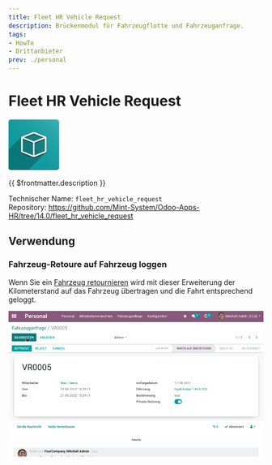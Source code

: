 ```yaml
---
title: Fleet HR Vehicle Request
description: Brückenmodul für Fahrzeugflotte und Fahrzeuganfrage.
tags:
- HowTo
- Drittanbieter
prev: ./personal
---
```

# Fleet HR Vehicle Request
![icon_oms_box](attachments/icon_oms_box.png)

{{ $frontmatter.description }}

Technischer Name: `fleet_hr_vehicle_request`\
Repository: <https://github.com/Mint-System/Odoo-Apps-HR/tree/14.0/fleet_hr_vehicle_request>

## Verwendung

### Fahrzeug-Retoure auf Fahrzeug loggen

Wenn Sie ein [Fahrzeug retournieren](HR%20Vehicle%20Request.md#Fahrzeug%20retournieren) wird mit dieser Erweiterung der Kilometerstand auf das Fahrzeug übertragen und die Fahrt entsprechend geloggt.

![Fleet Employee Vehicle Request](attachments/Fleet%20HR%20Vehicle%20Request.gif)
